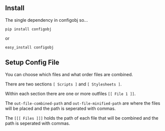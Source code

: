 Install
-------

The single dependency in configobj so...

    pip install configobj

or

    easy_install configobj

Setup Config File
-----------------

You can choose which files and what order files are combined.

There are two sections `[ Scripts ]` and `[ Stylesheets ]`.

Within each section there are one or more outfiles `[[ File 1 ]]`.

The `out-file-combined-path` and `out-file-minified-path` are where the files will be placed and the path is seperated with commas.

The `[[[ Files ]]]` holds the path of each file that will be combined and the path is seperated with commas.
